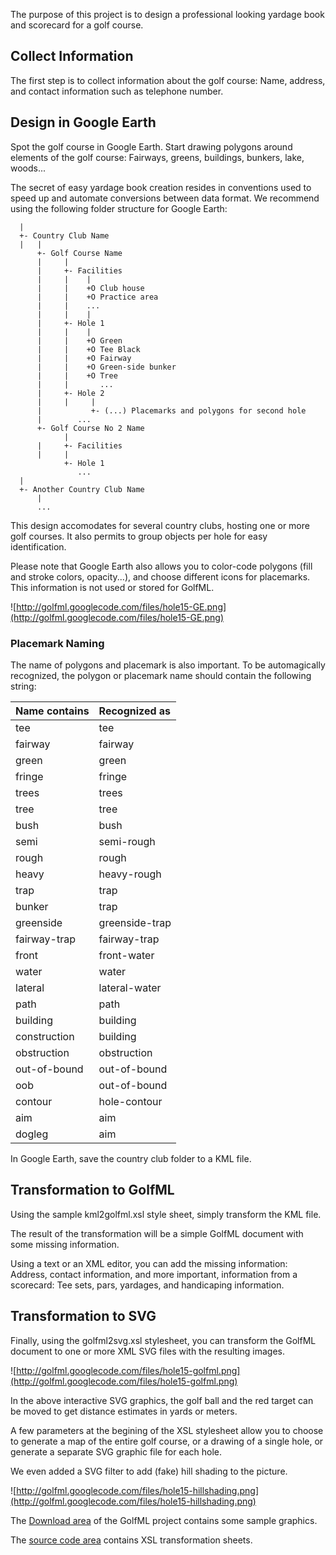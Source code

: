 The purpose of this project is to design a professional looking yardage book and scorecard for a golf course.

## Collect Information ##

The first step is to collect information about the golf course: Name, address, and contact information such as telephone number.

## Design in Google Earth ##

Spot the golf course in Google Earth. Start drawing polygons around elements of the golf course: Fairways, greens, buildings, bunkers, lake, woods...

The secret of easy yardage book creation resides in conventions used to speed up and automate conversions between data format. We recommend using the following folder structure for Google Earth:

```
  |
  +- Country Club Name
  |   |
      +- Golf Course Name
      |     |
      |     +- Facilities
      |     |    |
      |     |    +O Club house
      |     |    +O Practice area
      |     |    ...
      |     |    |
      |     +- Hole 1
      |     |    |
      |     |    +O Green
      |     |    +O Tee Black
      |     |    +O Fairway
      |     |    +O Green-side bunker
      |     |    +O Tree
      |     |       ...
      |     +- Hole 2
      |     |     |
      |           +- (...) Placemarks and polygons for second hole
      |        ...
      +- Golf Course No 2 Name
            |
      |     +- Facilities
      |     |    
            +- Hole 1
               ...
  |
  +- Another Country Club Name
      |
      ...
```

This design accomodates for several country clubs, hosting one or more golf courses. It also permits to group objects per hole for easy identification.

Please note that Google Earth also allows you to color-code polygons (fill and stroke colors, opacity...), and choose different icons for placemarks. This information is not used or stored for GolfML.

![http://golfml.googlecode.com/files/hole15-GE.png](http://golfml.googlecode.com/files/hole15-GE.png)

### Placemark Naming ###

The name of polygons and placemark is also important. To be automagically recognized, the polygon or placemark name should contain the following string:

| **Name contains** | **Recognized as** |
|:------------------|:------------------|
| tee | tee |
| fairway | fairway |
| green | green |
| fringe | fringe |
| trees | trees |
| tree | tree |
| bush | bush |
| semi | semi-rough |
| rough | rough |
| heavy | heavy-rough |
| trap | trap |
| bunker | trap |
| greenside | greenside-trap |
| fairway-trap | fairway-trap |
| front | front-water |
| water | water |
| lateral | lateral-water |
| path | path |
| building | building |
| construction | building |
| obstruction | obstruction |
| out-of-bound | out-of-bound |
| oob | out-of-bound |
| contour | hole-contour |
| aim | aim |
| dogleg | aim |

In Google Earth, save the country club folder to a KML file.

## Transformation to GolfML ##

Using the sample kml2golfml.xsl style sheet, simply transform the KML file.

The result of the transformation will be a simple GolfML document with some missing information.

Using a text or an XML editor, you can add the missing information: Address, contact information, and more important, information from a scorecard: Tee sets, pars, yardages, and handicaping information.

## Transformation to SVG ##

Finally, using the golfml2svg.xsl stylesheet, you can transform the GolfML document to one or more XML SVG files with the resulting images.

![http://golfml.googlecode.com/files/hole15-golfml.png](http://golfml.googlecode.com/files/hole15-golfml.png)

In the above interactive SVG graphics, the golf ball and the red target can be moved to get distance estimates in yards or meters.

A few parameters at the begining of the XSL stylesheet allow you to choose to generate a map of the entire golf course, or a drawing of a single hole, or generate a separate SVG graphic file for each hole.

We even added a SVG filter to add (fake) hill shading to the picture.

![http://golfml.googlecode.com/files/hole15-hillshading.png](http://golfml.googlecode.com/files/hole15-hillshading.png)

The [Download area](http://code.google.com/p/golfml/downloads/list) of the GolfML project contains some sample graphics.

The [source code area](http://code.google.com/p/golfml/source/browse/) contains XSL transformation sheets.